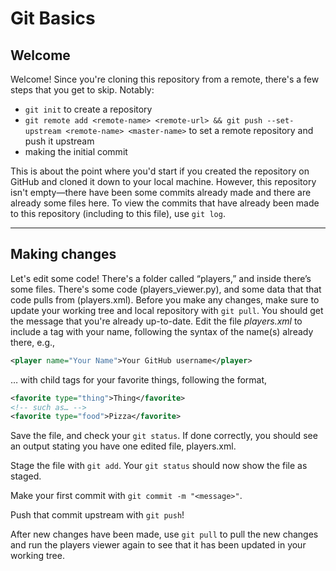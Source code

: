 # Git Basics
## Welcome
Welcome! Since you're cloning this repository from a remote, there's a few steps that you get to skip. Notably:
- `git init` to create a repository
- `git remote add <remote-name> <remote-url> && git push --set-upstream <remote-name> <master-name>` to set a remote repository and push it upstream
- making the initial commit

This is about the point where you'd start if you created the repository on GitHub and cloned it down to your local machine. However, this repository isn't empty—there have been some commits already made and there are already some files here. To view the commits that have already been made to this repository (including to this file), use `git log`.

---
## Making changes
Let's edit some code! There's a folder called “players,” and inside there’s some files. There's some code (players_viewer.py), and some data that that code pulls from (players.xml). Before you make any changes, make sure to update your working tree and local repository with `git pull`. You should get the message that you're already up-to-date. Edit the file _players.xml_ to include a tag with your name, following the syntax of the name(s) already there, e.g.,
```xml
<player name="Your Name">Your GitHub username</player>
```
… with child tags for your favorite things, following the format,
```xml
<favorite type="thing">Thing</favorite>
<!-- such as… -->
<favorite type="food">Pizza</favorite>
```

Save the file, and check your `git status`. If done correctly, you should see an output stating you have one edited file, players.xml.

Stage the file with `git add`. Your `git status` should now show the file as staged.

Make your first commit with `git commit -m "<message>"`.

Push that commit upstream with `git push`!

After new changes have been made, use `git pull` to pull the new changes and run the players viewer again to see that it has been updated in your working tree.
